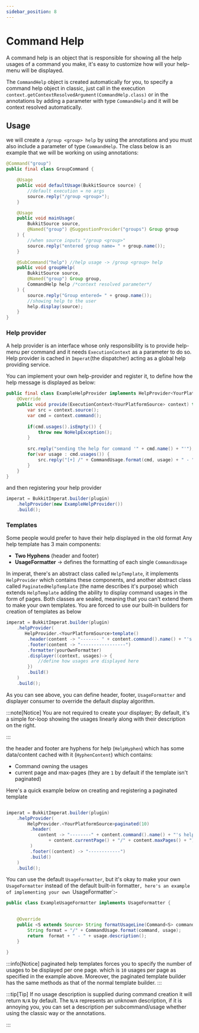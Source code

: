 ```yaml
---
sidebar_position: 8
---
```

# Command Help

A command help is an object that is responsible for showing all the help usages of a command you make, it's easy to customize how will your help-menu will be displayed.

The `CommandHelp` object is created automatically for you, to specify a command help object in classic, just call in the execution 
`context.getContextResolvedArgument(CommandHelp.class)` or in the annotations by adding a parameter with type `CommandHelp` and it will be context resolved automatically.

## Usage
we will create a `/group <group> help` by using the annotations and you must also include a parameter of type `CommandHelp`.
The class below is an example that we will be working on using annotations:

```java
@Command("group")  
public final class GroupCommand {  

	@Usage  
	public void defaultUsage(BukkitSource source) {  
		//default execution = no args  
		source.reply("/group <group>");  
	}	

	@Usage  
	public void mainUsage(
		BukkitSource source, 
		@Named("group") @SuggestionProvider("groups") Group group
	) {  
		//when source inputs "/group <group>"  
		source.reply("entered group name= " + group.name());  
	}

	@SubCommand("help") //help usage -> /group <group> help
	public void groupHelp(  
		BukkitSource source,  
		@Named("group") Group group,  
		CommandHelp help /*context resolved parameter*/ 
	) {  
		source.reply("Group entered= " + group.name());  
		//showing help to the user
		help.display(source);  
	}
}
```
### Help provider
A help provider is an interface whose only responsibility is to provide help-menu per command
and it needs `ExecutionContext` as a parameter to do so.
Help provider is cached in `Imperat`(the dispatcher) acting as a global help providing service.

You can implement your own help-provider and register it, to define how the help message is displayed as below:
```java
public final class ExampleHelpProvider implements HelpProvider<YourPlatformSource> {
    @Override
    public void provide(ExecutionContext<YourPlatformSource> context) throws ImperatException {
        var src = context.source();
        var cmd = context.command();
        
        if(cmd.usages().isEmpty()) {
            throw new NoHelpException();
        }
        
        src.reply("sending the help for command '" + cmd.name() + "'");
        for(var usage : cmd.usages()) {
            src.reply("[+] /" + CommandUsage.format(cmd, usage) + " - " + usage.description());
        }
    }
}

```

and then registering your help provider
```java
imperat = BukkitImperat.builder(plugin)
    .helpProvider(new ExampleHelpProvider())
    .build();
```

### Templates
Some people would prefer to have their help displayed in the old format
Any help template has 3 main components:
- **Two Hyphens** (header and footer)
- **UsageFormatter** -> defines the formatting of each single `CommandUsage` 

In imperat, there's an abstract class called `HelpTemplate`, it implements `HelpProvider` which contains these components,
and another abstract class called `PaginatedHelpTemplate` (the name describes it's purpose) which extends `HelpTemplate` adding 
the ability to display command usages in the form of pages.
Both classes are sealed, meaning that you can't extend them to make your own templates.
You are forced to use our built-in builders for creation of templates as below

```java
imperat = BukkitImperat.builder(plugin)
    .helpProvider(
       HelpProvider.<YourPlatformSource>template()
        .header(content -> "------- " + content.command().name() + "'s help --------")
        .footer(content -> "-----------------")
        .formatter(yourOwnFormatter)
        .displayer((context, usages)-> {
            //define how usages are displayed here
        })
        .build()
    )
    .build();
```

As you can see above, you can define header, footer, `UsageFormatter` and displayer consumer to override the default display algorithm.

:::note[Notice]
You are not required to create your displayer; By default, it's a simple for-loop showing the usages linearly
along with their description on the right.

:::

the header and footer are hyphens for help (`HelpHyphen`) which has some data/content cached with it (`HyphenContent`) which contains:
- Command owning the usages
- current page and max-pages (they are `1` by default if the template isn't paginated)

Here's a quick example below on creating and registering a paginated template
```java

imperat = BukkitImperat.builder(plugin)
    .helpProvider(
        HelpProvider.<YourPlatformSource>paginated(10)
         .header(
            content -> "--------" + content.command().name() + "'s help (" 
                + content.currentPage() + "/" + content.maxPages() + ") ------"
         )
         .footer((content) -> "------------")
         .build()
    )
    .build();
```

You can use the default `UsageFormatter`, but it's okay to make your own 
`UsageFormatter` instead of the default built-in formatter`, here's an example of
implementing your own `UsageFormatter`:-

```java
public class ExampleUsageFormatter implements UsageFormatter {

    
    @Override
    public <S extends Source> String formatUsageLine(Command<S> command, CommandUsage<S> usage, int index) {
        String format = "/" + CommandUsage.format(command, usage);
        return  format + " - " + usage.description();
    }
    
}
```

:::info[Notice]
paginated help templates forces you to specify the number of usages to be displayed per one page.
which is `10` usages per page as specified in the example above.
Moreover, the paginated template builder has the same methods as that of the normal template builder.
:::

:::tip[Tip]
If no usage description is supplied during command creation it will return `N/A` by default.
The `N/A` represents an unknown description, if it is annoying you, you can set a description per subcommand/usage whether using the classic way or the annotations.

:::

